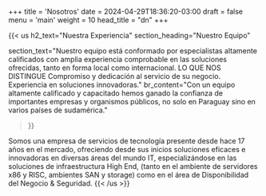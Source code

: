 +++
title = 'Nosotros'
date = 2024-04-29T18:36:20-03:00
draft = false
menu = 'main'
weight = 10
head_title  = "dn"
+++

{{< us 
  h2_text="Nuestra Experiencia" 
  section_heading="Nuestro Equipo"
  
  section_text="Nuestro equipo está conformado por especialistas altamente calificados con amplia experiencia comprobable en las soluciones ofrecidas, tanto en forma local como internacional. LO QUE NOS DISTINGUE Compromiso y dedicación al servicio de su negocio. Experiencia en soluciones innovadoras."
  br_content="Con un equipo altamente calificado y capacitado hemos ganado la confianza de importantes empresas y organismos públicos, no solo en Paraguay sino en varios países de sudamérica."
>}}

Somos una empresa de servicios de tecnología presente desde hace 17 años en el mercado, ofreciendo desde sus inicios soluciones eficaces e innovadoras en diversas áreas del mundo IT, especializándose en las soluciones de infraestructura High End, (tanto en el ambiente de servidores x86 y RISC, ambientes SAN y storage) como en el área de Disponibilidad del Negocio & Seguridad.
{{< /us >}}

